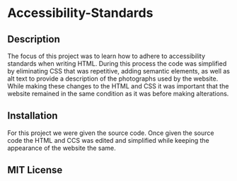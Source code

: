 # Accessibility-Standards

## Description

The focus of this project was to learn how to adhere to accessibility standards when writing HTML.  During this process the code was simplified by eliminating CSS that was repetitive, adding semantic elements, as well as alt text to provide a description of the photographs used by the website.  While making these changes to the HTML and CSS it was important that the website remained in the same condition as it was before making alterations. 


## Installation

For this project we were given the source code. Once given the source code the HTML and CCS was edited and simplified while keeping the appearance of the website the same. 
    
## MIT License


